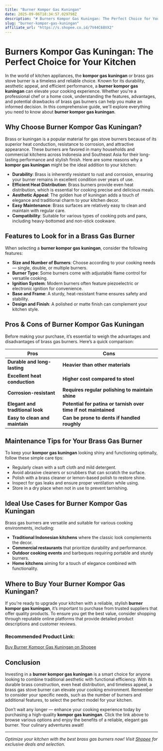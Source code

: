 ```yaml
---
title: "Burner Kompor Gas Kuningan"
date: 2025-09-06T18:34:57.029798Z
description: "# Burners Kompor Gas Kuningan: The Perfect Choice for Your Kitchen..."
slug: "burner-kompor-gas-kuningan"
affiliate_url: "https://s.shopee.co.id/7V44C68VX2"
---
```

# Burners Kompor Gas Kuningan: The Perfect Choice for Your Kitchen

In the world of kitchen appliances, the **kompor gas kuningan** or brass gas stove burner is a timeless and reliable choice. Known for its durability, aesthetic appeal, and efficient performance, a **burner kompor gas kuningan** can elevate your cooking experience. Whether you're a professional chef or a home cook, understanding the features, advantages, and potential drawbacks of brass gas burners can help you make an informed decision. In this comprehensive guide, we'll explore everything you need to know about **burner kompor gas kuningan**.

## Why Choose Burner Kompor Gas Kuningan?

Brass or kuningan is a popular material for gas stove burners because of its superior heat conduction, resistance to corrosion, and attractive appearance. These burners are favored in many households and commercial kitchens across Indonesia and Southeast Asia for their long-lasting performance and stylish finish. Here are some reasons why a **kompor gas kuningan** might be the ideal addition to your kitchen:

- **Durability**: Brass is inherently resistant to rust and corrosion, ensuring your burner remains in excellent condition over years of use.
- **Efficient Heat Distribution**: Brass burners provide even heat distribution, which is essential for cooking precise and delicious meals.
- **Aesthetic Appeal**: The golden hue of kuningan adds a touch of elegance and traditional charm to your kitchen decor.
- **Easy Maintenance**: Brass surfaces are relatively easy to clean and maintain with regular care.
- **Compatibility**: Suitable for various types of cooking pots and pans, including heavy-bottomed and non-stick cookware.

## Features to Look for in a Brass Gas Burner

When selecting a **burner kompor gas kuningan**, consider the following features:

- **Size and Number of Burners**: Choose according to your cooking needs — single, double, or multiple burners.
- **Burner Type**: Some burners come with adjustable flame control for versatile cooking.
- **Ignition System**: Modern burners often feature piezoelectric or electronic ignition for convenience.
- **Base and Frame**: A sturdy, heat-resistant frame ensures safety and stability.
- **Design and Finish**: A polished or matte finish can complement your kitchen style.

## Pros & Cons of Burner Kompor Gas Kuningan

Before making your purchase, it’s essential to weigh the advantages and disadvantages of brass gas burners. Here’s a quick comparison:

| Pros                                     | Cons                                       |
|------------------------------------------|--------------------------------------------|
| **Durable and long-lasting**            | **Heavier than other materials**          |
| **Excellent heat conduction**            | **Higher cost compared to steel**        |
| **Corrosion-resistant**                   | **Requires regular polishing to maintain shine** |
| **Elegant and traditional look**         | **Potential for patina or tarnish over time if not maintained** |
| **Easy to clean and maintain**           | **Can be prone to dents if handled roughly** |

## Maintenance Tips for Your Brass Gas Burner

To keep your **kompor gas kuningan** looking shiny and functioning optimally, follow these simple care tips:

- Regularly clean with a soft cloth and mild detergent.
- Avoid abrasive cleaners or scrubbers that can scratch the surface.
- Polish with a brass cleaner or lemon-based polish to restore shine.
- Inspect for gas leaks and ensure proper ventilation while using.
- Store in a dry place when not in use to prevent tarnishing.

## Ideal Use Cases for Burner Kompor Gas Kuningan

Brass gas burners are versatile and suitable for various cooking environments, including:

- **Traditional Indonesian kitchens** where the classic look complements the decor.
- **Commercial restaurants** that prioritize durability and performance.
- **Outdoor cooking events** and barbeques requiring portable and sturdy burners.
- **Home kitchens** aiming for a touch of elegance combined with functionality.

## Where to Buy Your Burner Kompor Gas Kuningan?

If you're ready to upgrade your kitchen with a reliable, stylish **burner kompor gas kuningan**, it’s important to purchase from trusted suppliers that offer quality products. To ensure you get the best value, consider shopping through reputable online platforms that provide detailed product descriptions and customer reviews.

### Recommended Product Link:
[Buy Burner Kompor Gas Kuningan on Shopee](https://s.shopee.co.id/7V44C68VX2)

## Conclusion

Investing in a **burner kompor gas kuningan** is a smart choice for anyone looking to combine traditional aesthetic with functional efficiency. With its durable brass construction, even heat distribution, and timeless appeal, a brass gas stove burner can elevate your cooking environment. Remember to consider your specific needs, such as the number of burners and additional features, to select the perfect model for your kitchen.

Don’t wait any longer — enhance your cooking experience today by purchasing a high-quality **kompor gas kuningan**. Click the link above to browse various options and enjoy the benefits of a reliable, elegant gas burner. Your culinary adventures await!

---

*Optimize your kitchen with the best brass gas burners now! Visit [Shopee](https://s.shopee.co.id/7V44C68VX2) for exclusive deals and selection.*